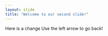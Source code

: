 ```yaml
---
layout: slide
title: "Welcome to our second slide!"
---
```

Here is a change
Use the left arrow to go back!
